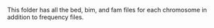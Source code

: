 This folder has all the bed, bim, and fam files for each chromosome in addition to frequency files. 
